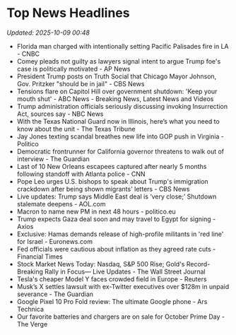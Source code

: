 # Top News Headlines

_Updated: 2025-10-09 00:48_

- Florida man charged with intentionally setting Pacific Palisades fire in LA - CNBC
- Comey pleads not guilty as lawyers signal intent to argue Trump foe's case is politically motivated - AP News
- President Trump posts on Truth Social that Chicago Mayor Johnson, Gov. Pritzker "should be in jail" - CBS News
- Tensions flare on Capitol Hill over government shutdown: 'Keep your mouth shut' - ABC News - Breaking News, Latest News and Videos
- Trump administration officials seriously discussing invoking Insurrection Act, sources say - NBC News
- With the Texas National Guard now in Illinois, here’s what you need to know about the unit - The Texas Tribune
- Jay Jones texting scandal breathes new life into GOP push in Virginia - Politico
- Democratic frontrunner for California governor threatens to walk out of interview - The Guardian
- Last of 10 New Orleans escapees captured after nearly 5 months following standoff with Atlanta police - CNN
- Pope Leo urges U.S. bishops to speak about Trump's immigration crackdown after being shown migrants' letters - CBS News
- Live updates: Trump says Middle East deal is ‘very close;’ Shutdown stalemate deepens - AOL.com
- Macron to name new PM in next 48 hours - politico.eu
- Trump expects Gaza deal soon and may travel to Egypt for signing - Axios
- Exclusive: Hamas demands release of high-profile militants in 'red line' for Israel - Euronews.com
- Fed officials were cautious about inflation as they agreed rate cuts - Financial Times
- Stock Market News Today: Nasdaq, S&P 500 Rise; Gold's Record-Breaking Rally in Focus— Live Updates - The Wall Street Journal
- Tesla's cheaper Model Y faces crowded field in Europe - Reuters
- Musk’s X settles lawsuit with ex-Twitter executives over $128m in unpaid severance - The Guardian
- Google Pixel 10 Pro Fold review: The ultimate Google phone - Ars Technica
- Our favorite batteries and chargers are on sale for October Prime Day - The Verge